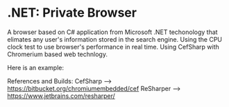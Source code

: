 #  .NET: Private Browser


A browser based on C# application from Microsoft .NET techonology that elimates any user's information stored in the search engine. Using the CPU clock test to use browser's performance in real time. Using CefSharp with Chromerium based web technlogy.



Here is an example: 





References and Builds:
CefSharp --> https://bitbucket.org/chromiumembedded/cef
ReSharper --> https://www.jetbrains.com/resharper/

